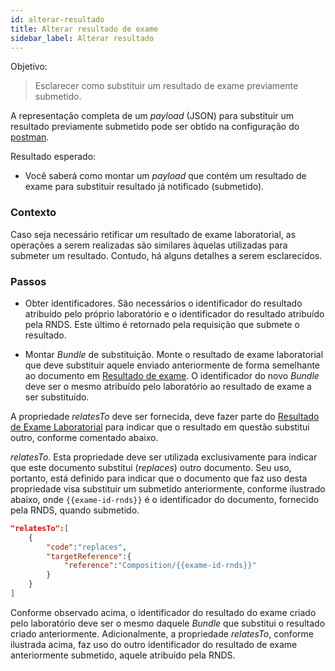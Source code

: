 ```yaml
---
id: alterar-resultado
title: Alterar resultado de exame
sidebar_label: Alterar resultado
---
```


Objetivo:

> Esclarecer como substituir um resultado de exame previamente submetido.

A representação completa de um _payload_ (JSON) para
substituir um resultado previamente submetido pode ser obtido na configuração do [postman](https://documenter.getpostman.com/view/2163377/TVRd9Wad).

Resultado esperado:

- Você saberá como montar um _payload_ que contém um resultado de exame para
  substituir resultado já notificado (submetido).

### Contexto

Caso seja necessário retificar um resultado de exame laboratorial, as operações
a serem realizadas são similares àquelas utilizadas para submeter um resultado.
Contudo, há alguns detalhes a serem esclarecidos.

### Passos

- Obter identificadores. São necessários o identificador do resultado
  atribuído pelo próprio laboratório e o identificador do resultado
  atribuído pela RNDS. Este último é retornado pela requisição que
  submete o resultado.

- Montar _Bundle_ de substituição. Monte o resultado de exame laboratorial que deve substituir aquele enviado anteriormente de forma semelhante ao
  documento em [Resultado de exame](./resultado). O identificador do novo
  _Bundle_ deve ser o mesmo atribuído pelo laboratório ao resultado de exame
  a ser substituído.

A propriedade _relatesTo_ deve ser fornecida, deve fazer parte do
[Resultado de Exame Laboratorial](https://simplifier.net/redenacionaldedadosemsaude/brresultadoexamelaboratorial-duplicate-2) para indicar que o resultado em questão substitui
outro, conforme comentado abaixo.

_relatesTo_. Esta propriedade deve ser utilizada exclusivamente para indicar que este documento substitui (_replaces_) outro documento. Seu uso, portanto, está
definido para indicar que o documento que faz uso
desta propriedade visa substituir um submetido anteriormente, conforme ilustrado abaixo, onde `{{exame-id-rnds}}` é o identificador do documento,
fornecido pela RNDS, quando submetido.

```json
"relatesTo":[
    {
        "code":"replaces",
        "targetReference":{
            "reference":"Composition/{{exame-id-rnds}}"
        }
    }
]
```

Conforme observado acima, o identificador do resultado do exame criado pelo
laboratório deve ser o mesmo daquele _Bundle_ que substitui o resultado criado
anteriormente. Adicionalmente, a propriedade _relatesTo_, conforme ilustrada
acima, faz uso do outro identificador do resultado de exame anteriormente
submetido, aquele atribuído pela RNDS.
